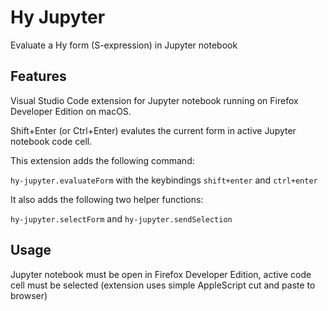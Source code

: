 # Hy Jupyter

Evaluate a Hy form (S-expression) in Jupyter notebook

## Features

Visual Studio Code extension for Jupyter notebook running on Firefox Developer Edition on macOS.

Shift+Enter (or Ctrl+Enter) evalutes the current form in active Jupyter notebook code cell.

This extension adds the following command:

`hy-jupyter.evaluateForm` with the keybindings `shift+enter` and `ctrl+enter`

It also adds the following two helper functions:

`hy-jupyter.selectForm` and `hy-jupyter.sendSelection`

## Usage

Jupyter notebook must be open in Firefox Developer Edition, active code cell must be selected (extension uses simple AppleScript cut and paste to browser)
